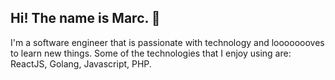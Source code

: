 ## Hi! The name is Marc. 👋
I'm a software engineer that is passionate with technology and loooooooves to learn new things. Some of the technologies that I enjoy using are: ReactJS, Golang, Javascript, PHP.
